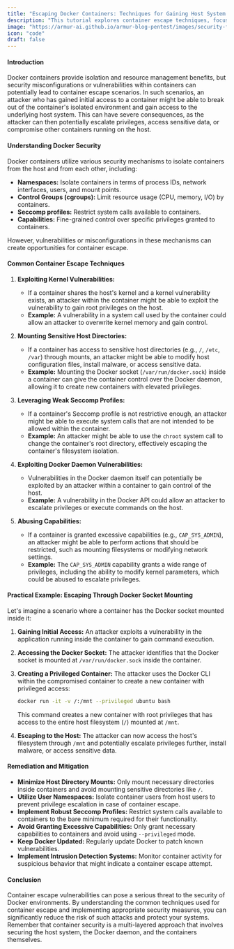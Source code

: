 ```yaml
---
title: "Escaping Docker Containers: Techniques for Gaining Host System Access and Expanding Your Attack Surface"
description: "This tutorial explores container escape techniques, focusing on exploiting vulnerabilities within Docker environments to gain access to the underlying host system and escalate privileges."
image: "https://armur-ai.github.io/armur-blog-pentest/images/security-fundamentals.png"
icon: "code"
draft: false
---
```

#### Introduction

Docker containers provide isolation and resource management benefits, but security misconfigurations or vulnerabilities within containers can potentially lead to container escape scenarios. In such scenarios, an attacker who has gained initial access to a container might be able to break out of the container's isolated environment and gain access to the underlying host system. This can have severe consequences, as the attacker can then potentially escalate privileges, access sensitive data, or compromise other containers running on the host.


#### Understanding Docker Security

Docker containers utilize various security mechanisms to isolate containers from the host and from each other, including:

* **Namespaces:** Isolate containers in terms of process IDs, network interfaces, users, and mount points.
* **Control Groups (cgroups):** Limit resource usage (CPU, memory, I/O) by containers.
* **Seccomp profiles:** Restrict system calls available to containers.
* **Capabilities:** Fine-grained control over specific privileges granted to containers.

However, vulnerabilities or misconfigurations in these mechanisms can create opportunities for container escape.

#### Common Container Escape Techniques

1. **Exploiting Kernel Vulnerabilities:**
   - If a container shares the host's kernel and a kernel vulnerability exists, an attacker within the container might be able to exploit the vulnerability to gain root privileges on the host.
   - **Example:** A vulnerability in a system call used by the container could allow an attacker to overwrite kernel memory and gain control.

2. **Mounting Sensitive Host Directories:**
   - If a container has access to sensitive host directories (e.g., `/`, `/etc`, `/var`) through mounts, an attacker might be able to modify host configuration files, install malware, or access sensitive data.
   - **Example:** Mounting the Docker socket (`/var/run/docker.sock`) inside a container can give the container control over the Docker daemon, allowing it to create new containers with elevated privileges.

3. **Leveraging Weak Seccomp Profiles:**
   - If a container's Seccomp profile is not restrictive enough, an attacker might be able to execute system calls that are not intended to be allowed within the container.
   - **Example:**  An attacker might be able to use the `chroot` system call to change the container's root directory, effectively escaping the container's filesystem isolation.

4. **Exploiting Docker Daemon Vulnerabilities:**
   - Vulnerabilities in the Docker daemon itself can potentially be exploited by an attacker within a container to gain control of the host.
   - **Example:** A vulnerability in the Docker API could allow an attacker to escalate privileges or execute commands on the host.

5. **Abusing Capabilities:**
   - If a container is granted excessive capabilities (e.g., `CAP_SYS_ADMIN`), an attacker might be able to perform actions that should be restricted, such as mounting filesystems or modifying network settings.
   - **Example:** The `CAP_SYS_ADMIN` capability grants a wide range of privileges, including the ability to modify kernel parameters, which could be abused to escalate privileges.

#### Practical Example: Escaping Through Docker Socket Mounting

Let's imagine a scenario where a container has the Docker socket mounted inside it:

1. **Gaining Initial Access:** An attacker exploits a vulnerability in the application running inside the container to gain command execution.

2. **Accessing the Docker Socket:** The attacker identifies that the Docker socket is mounted at `/var/run/docker.sock` inside the container.

3. **Creating a Privileged Container:** The attacker uses the Docker CLI within the compromised container to create a new container with privileged access:
   ```bash
   docker run -it -v /:/mnt --privileged ubuntu bash 
   ```
   This command creates a new container with root privileges that has access to the entire host filesystem (`/`) mounted at `/mnt`.

4. **Escaping to the Host:** The attacker can now access the host's filesystem through `/mnt` and potentially escalate privileges further, install malware, or access sensitive data.

#### Remediation and Mitigation

* **Minimize Host Directory Mounts:** Only mount necessary directories inside containers and avoid mounting sensitive directories like `/`.
* **Utilize User Namespaces:** Isolate container users from host users to prevent privilege escalation in case of container escape.
* **Implement Robust Seccomp Profiles:** Restrict system calls available to containers to the bare minimum required for their functionality.
* **Avoid Granting Excessive Capabilities:** Only grant necessary capabilities to containers and avoid using `--privileged` mode.
* **Keep Docker Updated:** Regularly update Docker to patch known vulnerabilities.
* **Implement Intrusion Detection Systems:** Monitor container activity for suspicious behavior that might indicate a container escape attempt.

#### Conclusion

Container escape vulnerabilities can pose a serious threat to the security of Docker environments. By understanding the common techniques used for container escape and implementing appropriate security measures, you can significantly reduce the risk of such attacks and protect your systems. Remember that container security is a multi-layered approach that involves securing the host system, the Docker daemon, and the containers themselves.
